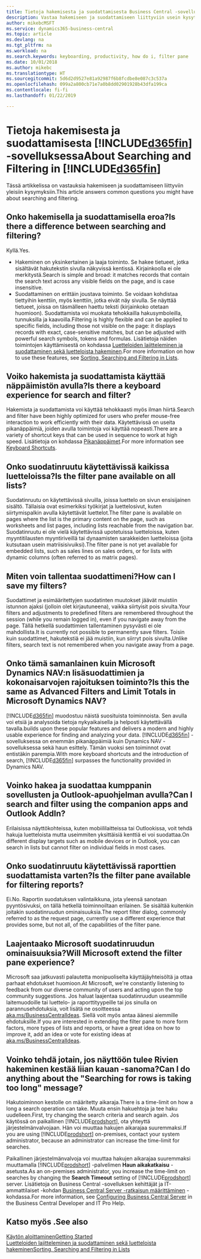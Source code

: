 ```yaml
---
title: Tietoja hakemisesta ja suodattamisesta Business Central -sovelluksessa
description: Vastaa hakemiseen ja suodattamiseen liittyviin usein kysyttyihin kysymyksiin.
author: mikebcMSFT
ms.service: dynamics365-business-central
ms.topic: article
ms.devlang: na
ms.tgt_pltfrm: na
ms.workload: na
ms.search.keywords: keyboarding, productivity, how do i, filter pane
ms.date: 10/01/2018
ms.author: mikebc
ms.translationtype: HT
ms.sourcegitcommit: 5d6d2d9527e81a92987f6b8fcdbe8e087c3c537a
ms.openlocfilehash: 099a2a800cb71e7a0b8dd02901928b43dfa199ca
ms.contentlocale: fi-fi
ms.lasthandoff: 01/22/2019

---
```


# <a name="about-searching-and-filtering-in-included365finincludesd365finmdmd"></a><span data-ttu-id="822ee-103">Tietoja hakemisesta ja suodattamisesta [!INCLUDE[d365fin](includes/d365fin_md.md)] -sovelluksessa</span><span class="sxs-lookup"><span data-stu-id="822ee-103">About Searching and Filtering in [!INCLUDE[d365fin](includes/d365fin_md.md)]</span></span>
<span data-ttu-id="822ee-104">Tässä artikkelissa on vastauksia hakemiseen ja suodattamiseen liittyviin yleisiin kysymyksiin.</span><span class="sxs-lookup"><span data-stu-id="822ee-104">This article answers common questions you might have about searching and filtering.</span></span>

## <a name="is-there-a-difference-between-searching-and-filtering"></a><span data-ttu-id="822ee-105">Onko hakemisella ja suodattamisella eroa?</span><span class="sxs-lookup"><span data-stu-id="822ee-105">Is there a difference between searching and filtering?</span></span>
<span data-ttu-id="822ee-106">Kyllä.</span><span class="sxs-lookup"><span data-stu-id="822ee-106">Yes.</span></span>
- <span data-ttu-id="822ee-107">Hakeminen on yksinkertainen ja laaja toiminto. Se hakee tietueet, jotka sisältävät hakutekstin sivulla näkyvissä kentissä. Kirjainkoolla ei ole merkitystä.</span><span class="sxs-lookup"><span data-stu-id="822ee-107">Search is simple and broad: it matches records that contain the search text across any visible fields on the page, and is case insensitive.</span></span>
- <span data-ttu-id="822ee-108">Suodattaminen on erittäin joustava toiminto. Se voidaan kohdistaa tiettyihin kenttiin, myös kenttiin, jotka eivät näy sivulla. Se näyttää tietueet, joissa on täsmälleen haettu teksti (kirjainkoko otetaan huomioon). Suodattamista voi muokata tehokkailla hakusymboleilla, tunnuksilla ja kaavoilla.</span><span class="sxs-lookup"><span data-stu-id="822ee-108">Filtering is highly flexible and can be applied to specific fields, including those not visible on the page: it displays records with exact, case-sensitive matches, but can be adjusted with powerful search symbols, tokens and formulas.</span></span> <span data-ttu-id="822ee-109">Lisätietoja näiden toimintojen käyttämisestä on kohdassa [Luetteloiden lajitteleminen ja suodattaminen sekä luetteloista hakeminen](ui-enter-criteria-filters.md).</span><span class="sxs-lookup"><span data-stu-id="822ee-109">For more information on how to use these features, see [Sorting, Searching and Filtering in Lists](ui-enter-criteria-filters.md).</span></span>

## <a name="is-there-a-keyboard-experience-for-search-and-filter"></a><span data-ttu-id="822ee-110">Voiko hakemista ja suodattamista käyttää näppäimistön avulla?</span><span class="sxs-lookup"><span data-stu-id="822ee-110">Is there a keyboard experience for search and filter?</span></span>
<span data-ttu-id="822ee-111">Hakemista ja suodattamista voi käyttää tehokkaasti myös ilman hiirtä.</span><span class="sxs-lookup"><span data-stu-id="822ee-111">Search and filter have been highly optimized for users who prefer mouse-free interaction to work efficiently with their data.</span></span> <span data-ttu-id="822ee-112">Käytettävissä on useita pikanäppäimiä, joiden avulla toimintoja voi käyttää nopeasti.</span><span class="sxs-lookup"><span data-stu-id="822ee-112">There are a variety of shortcut keys that can be used in sequence to work at high speed.</span></span> <span data-ttu-id="822ee-113">Lisätietoja on kohdassa [Pikanäppäimet](keyboard-shortcuts.md#KeyboardFilter).</span><span class="sxs-lookup"><span data-stu-id="822ee-113">For more information see [Keyboard Shortcuts](keyboard-shortcuts.md#KeyboardFilter).</span></span>

## <a name="is-the-filter-pane-available-on-all-lists"></a><span data-ttu-id="822ee-114">Onko suodatinruutu käytettävissä kaikissa luetteloissa?</span><span class="sxs-lookup"><span data-stu-id="822ee-114">Is the filter pane available on all lists?</span></span>
<span data-ttu-id="822ee-115">Suodatinruutu on käytettävissä sivuilla, joissa luettelo on sivun ensisijainen sisältö. Tällaisia ovat esimerkiksi työkirjat ja luettelosivut, kuten siirtymispalkin avulla käytettävät luettelot.</span><span class="sxs-lookup"><span data-stu-id="822ee-115">The filter pane is available on pages where the list is the primary content on the page, such as worksheets and list pages, including lists reachable from the navigation bar.</span></span> <span data-ttu-id="822ee-116">Suodatinruutu ei ole vielä käytettävissä upotetuissa luetteloissa, kuten myyntitilausten myyntiriveillä tai dynaamisten sarakkeiden luetteloissa (joita kutsutaan usein matriisisivuiksi).</span><span class="sxs-lookup"><span data-stu-id="822ee-116">The filter pane is not yet available for embedded lists, such as sales lines on sales orders, or for lists with dynamic columns (often referred to as matrix pages).</span></span> 

## <a name="how-can-i-save-my-filters"></a><span data-ttu-id="822ee-117">Miten voin tallentaa suodattimeni?</span><span class="sxs-lookup"><span data-stu-id="822ee-117">How can I save my filters?</span></span>

<span data-ttu-id="822ee-118">Suodattimet ja esimääritettyjen suodatinten muutokset jäävät muistiin istunnon ajaksi (jolloin olet kirjautuneena), vaikka siirtyisit pois sivulta.</span><span class="sxs-lookup"><span data-stu-id="822ee-118">Your filters and adjustments to predefined filters are remembered throughout the session (while you remain logged in), even if you navigate away from the page.</span></span> <span data-ttu-id="822ee-119">Tällä hetkellä suodattimien tallentaminen pysyvästi ei ole mahdollista.</span><span class="sxs-lookup"><span data-stu-id="822ee-119">It is currently not possible to permanently save filters.</span></span> <span data-ttu-id="822ee-120">Toisin kuin suodattimet, hakutekstiä ei jää muistiin, kun siirryt pois sivulta.</span><span class="sxs-lookup"><span data-stu-id="822ee-120">Unlike filters, search text is not remembered when you navigate away from a page.</span></span>

## <a name="is-this-the-same-as-advanced-filters-and-limit-totals-in-microsoft-dynamics-nav"></a><span data-ttu-id="822ee-121">Onko tämä samanlainen kuin Microsoft Dynamics NAV:n lisäsuodattimien ja kokonaisarvojen rajoituksen toiminto?</span><span class="sxs-lookup"><span data-stu-id="822ee-121">Is this the same as Advanced Filters and Limit Totals in Microsoft Dynamics NAV?</span></span>
[!INCLUDE[d365fin](includes/d365fin_md.md)] <span data-ttu-id="822ee-122">muodostuu näistä suosituista toiminnoista. Sen avulla voi etsiä ja analysoida tietoja nykyaikaisella ja helposti käytettävällä tavalla.</span><span class="sxs-lookup"><span data-stu-id="822ee-122">builds upon these popular features and delivers a modern and highly usable experience for finding and analyzing your data.</span></span> <span data-ttu-id="822ee-123">[!INCLUDE[d365fin](includes/d365fin_md.md)] -sovelluksessa on enemmän pikanäppäimiä kuin Dynamics NAV -sovelluksessa sekä haun esittely. Tämän vuoksi sen toiminnot ovat entistäkin parempia.</span><span class="sxs-lookup"><span data-stu-id="822ee-123">With more keyboard shortcuts and the introduction of search, [!INCLUDE[d365fin](includes/d365fin_md.md)] surpasses the functionality provided in Dynamics NAV.</span></span>

## <a name="can-i-search-and-filter-using-the-companion-apps-and-outlook-addin"></a><span data-ttu-id="822ee-124">Voinko hakea ja suodattaa kumppanin sovellusten ja Outlook-apuohjelman avulla?</span><span class="sxs-lookup"><span data-stu-id="822ee-124">Can I search and filter using the companion apps and Outlook AddIn?</span></span>
<span data-ttu-id="822ee-125">Erilaisissa näyttökohteissa, kuten mobiililaitteissa tai Outlookissa, voit tehdä hakuja luetteloista mutta useimmiten yksittäisiä kenttiä ei voi suodattaa.</span><span class="sxs-lookup"><span data-stu-id="822ee-125">On different display targets such as mobile devices or in Outlook, you can search in lists but cannot filter on individual fields in most cases.</span></span>

## <a name="is-the-filter-pane-available-for-filtering-reports"></a><span data-ttu-id="822ee-126">Onko suodatinruutu käytettävissä raporttien suodattamista varten?</span><span class="sxs-lookup"><span data-stu-id="822ee-126">Is the filter pane available for filtering reports?</span></span>
<span data-ttu-id="822ee-127">Ei.</span><span class="sxs-lookup"><span data-stu-id="822ee-127">No.</span></span> <span data-ttu-id="822ee-128">Raportin suodatuksen valintaikkuna, jota yleensä sanotaan pyyntösivuksi, on tällä hetkellä toiminnoiltaan erilainen. Se sisältää kuitenkin joitakin suodatinruudun ominaisuuksia.</span><span class="sxs-lookup"><span data-stu-id="822ee-128">The report filter dialog, commonly referred to as the request page, currently use a different experience that provides some, but not all, of the capabilities of the filter pane.</span></span>

## <a name="will-microsoft-extend-the-filter-pane-experience"></a><span data-ttu-id="822ee-129">Laajentaako Microsoft suodatinruudun ominaisuuksia?</span><span class="sxs-lookup"><span data-stu-id="822ee-129">Will Microsoft extend the filter pane experience?</span></span>
<span data-ttu-id="822ee-130">Microsoft saa jatkuvasti palautetta monipuoliselta käyttäjäyhteisöltä ja ottaa parhaat ehdotukset huomioon.</span><span class="sxs-lookup"><span data-stu-id="822ee-130">At Microsoft, we're constantly listening to feedback from our diverse community of users and acting upon the top community suggestions.</span></span> <span data-ttu-id="822ee-131">Jos haluat laajentaa suodatinruudun useammille laitemuodoille tai luettelo- ja raporttityypeille tai jos sinulla on parannusehdotuksia, voit lisätä ne osoitteessa [aka.ms/BusinessCentralIdeas](https://aka.ms/businesscentralideas). Siellä voit myös antaa äänesi aiemmille ehdotuksille.</span><span class="sxs-lookup"><span data-stu-id="822ee-131">If you are interested in extending the filter pane to more form factors, more types of lists and reports, or have a great idea on how to improve it, add an idea or vote for existing ideas at [aka.ms/BusinessCentralIdeas](https://aka.ms/businesscentralideas).</span></span>

## <a name="can-i-do-anything-about-the-searching-for-rows-is-taking-too-long-message"></a><span data-ttu-id="822ee-132">Voinko tehdä jotain, jos näyttöön tulee Rivien hakeminen kestää liian kauan -sanoma?</span><span class="sxs-lookup"><span data-stu-id="822ee-132">Can I do anything about the "Searching for rows is taking too long" message?</span></span>

<span data-ttu-id="822ee-133">Hakutoiminnon kestolle on määritetty aikaraja.</span><span class="sxs-lookup"><span data-stu-id="822ee-133">There is a time-limit on how a long a search operation can take.</span></span> <span data-ttu-id="822ee-134">Muuta ensin hakuehtoja ja tee haku uudelleen.</span><span class="sxs-lookup"><span data-stu-id="822ee-134">First, try changing the search criteria and search again.</span></span> <span data-ttu-id="822ee-135">Jos käytössä on paikallinen [!INCLUDE[prodshort](includes/prodshort.md)], ota yhteyttä järjestelmänvalvojaan. Hän voi muuttaa hakujen aikarajaa suuremmaksi.</span><span class="sxs-lookup"><span data-stu-id="822ee-135">If you are using [!INCLUDE[prodshort](includes/prodshort.md)] on-premises, contact your system administrator, because an administrator can increase the time-limit for searches.</span></span>

<span data-ttu-id="822ee-136">Paikallinen järjestelmänvalvoja voi muuttaa hakujen aikarajaa suuremmaksi muuttamalla [!INCLUDE[prodshort](includes/prodshort.md)] -palvelimen **Haun aikakatkaisu** -asetusta.</span><span class="sxs-lookup"><span data-stu-id="822ee-136">As an on-premises administrator, you increase the time-limit on searches by changing the **Search Timeout** setting of [!INCLUDE[prodshort](includes/prodshort.md)] server.</span></span> <span data-ttu-id="822ee-137">Lisätietoja on Business Central -sovelluksen kehittäjät ja IT-ammattilaiset -kohdan [Business Central Server -ratkaisun määrittäminen](https://docs.microsoft.com/en-us/dynamics365/business-central/dev-itpro/administration/configure-server-instance?#Database) -kohdassa.</span><span class="sxs-lookup"><span data-stu-id="822ee-137">For more information, see [Configuring Business Central Server](https://docs.microsoft.com/en-us/dynamics365/business-central/dev-itpro/administration/configure-server-instance?#Database) in the Business Central Developer and IT Pro Help.</span></span>

## <a name="see-also"></a><span data-ttu-id="822ee-138">Katso myös .</span><span class="sxs-lookup"><span data-stu-id="822ee-138">See also</span></span>
[<span data-ttu-id="822ee-139">Käytön aloittaminen</span><span class="sxs-lookup"><span data-stu-id="822ee-139">Getting Started</span></span>](product-get-started.md)  
[<span data-ttu-id="822ee-140">Luetteloiden lajitteleminen ja suodattaminen sekä luetteloista hakeminen</span><span class="sxs-lookup"><span data-stu-id="822ee-140">Sorting, Searching and Filtering in Lists</span></span>](ui-enter-criteria-filters.md)

